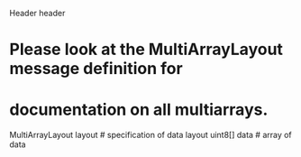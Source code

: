 Header header

# Please look at the MultiArrayLayout message definition for
# documentation on all multiarrays.

MultiArrayLayout  layout        # specification of data layout
uint8[]           data          # array of data
